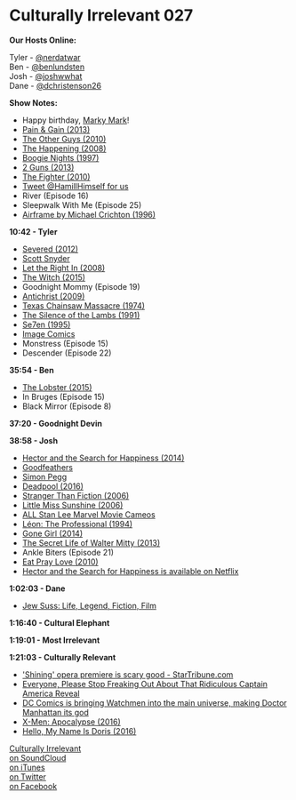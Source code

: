 # Culturally Irrelevant 027

**Our Hosts Online:**

Tyler - [@nerdatwar]  
Ben - [@benlundsten]  
Josh - [@joshwwhat]  
Dane - [@dchristenson26]  

**Show Notes:**    

 - Happy birthday, [Marky Mark](https://twitter.com/mark_wahlberg)!   
 - [Pain & Gain (2013)](http://www.imdb.com/title/tt1980209/)   
 - [The Other Guys (2010)](http://www.imdb.com/title/tt1386588/)   
 - [The Happening (2008)](http://www.imdb.com/title/tt0949731/)   
 - [Boogie Nights (1997)](http://www.imdb.com/title/tt0118749/)   
 - [2 Guns (2013)](http://www.imdb.com/title/tt1272878/)   
 - [The Fighter (2010)](http://www.imdb.com/title/tt0964517/)   
 - [Tweet @HamillHimself for us](http://twitter.com/home?status=@HamillHimself%20We're%20sad%20that%20you%20don't%20listen%20to%20@cirrelevantpod!%20%23starwars)   
 - River (Episode 16)   
 - Sleepwalk With Me (Episode 25)   
 - [Airframe by Michael Crichton (1996)](http://bit.ly/29XrML9)   

**10:42 - Tyler**  

 - [Severed (2012)](https://www.amazon.com/Severed-Scott-Snyder/dp/1607065290)   
 - [Scott Snyder](https://en.wikipedia.org/wiki/Scott_Snyder)   
 - [Let the Right In (2008)](http://www.imdb.com/title/tt1139797/)   
 - [The Witch (2015)](http://www.imdb.com/title/tt4263482/)   
 - Goodnight Mommy (Episode 19)   
 - [Antichrist (2009)](http://www.imdb.com/title/tt0870984/)   
 - [Texas Chainsaw Massacre (1974)](http://www.imdb.com/title/tt0072271/)   
 - [The Silence of the Lambs (1991)](http://www.imdb.com/title/tt0102926/)   
 - [Se7en (1995)](http://www.imdb.com/title/tt0114369/)   
 - [Image Comics](https://imagecomics.com/)   
 - Monstress (Episode 15)   
 - Descender (Episode 22)    

**35:54 - Ben**   

 - [The Lobster (2015)](http://www.imdb.com/title/tt3464902/)   
 - In Bruges (Episode 15)   
 - Black Mirror (Episode 8)   

**37:20 - Goodnight Devin**

**38:58 - Josh**   

 - [Hector and the Search for Happiness (2014)](http://www.imdb.com/title/tt1626146/)   
 - [Goodfeathers](https://www.youtube.com/watch?v=_EuCOhT0Bg8)   
 - [Simon Pegg](http://www.imdb.com/name/nm0670408/)   
 - [Deadpool (2016)](http://www.imdb.com/title/tt1431045/)   
 - [Stranger Than Fiction (2006)](http://www.imdb.com/title/tt0420223/)   
 - [Little Miss Sunshine (2006)](http://www.imdb.com/title/tt0449059/)   
 - [ALL Stan Lee Marvel Movie Cameos](https://www.youtube.com/watch?v=rJPU5au0zRM)   
 - [Léon: The Professional (1994)](http://www.imdb.com/title/tt0110413/)   
 - [Gone Girl (2014)](http://www.imdb.com/title/tt2267998/)   
 - [The Secret Life of Walter Mitty (2013)](http://www.imdb.com/title/tt0359950/)   
 - Ankle Biters (Episode 21)   
 - [Eat Pray Love (2010)](http://www.imdb.com/title/tt0879870/)   
 - [Hector and the Search for Happiness is available on Netflix](https://www.netflix.com/title/80014728)   

**1:02:03 - Dane**   

 - [Jew Suss: Life, Legend, Fiction, Film](https://www.amazon.com/Jew-Suss-Life-Legend-Fiction/dp/1847250173)   

**1:16:40 - Cultural Elephant**   

**1:19:01 - Most Irrelevant**   

**1:21:03 - Culturally Relevant**   

 - ['Shining' opera premiere is scary good - StarTribune.com](http://www.startribune.com/shining-opera-premiere-is-scary-good/378585276/)   
 - [Everyone, Please Stop Freaking Out About That Ridiculous Captain America Reveal](http://io9.gizmodo.com/everyone-please-stop-freaking-out-about-that-ridiculou-1778646082)   
 - [DC Comics is bringing Watchmen into the main universe, making Doctor Manhattan its god](http://www.geek.com/news/dc-comics-is-making-watchmen-canon-doctor-manhattan-the-god-of-the-universe-1656160/)   
 - [X-Men: Apocalypse (2016)](http://www.imdb.com/title/tt3385516/)   
 - [Hello, My Name Is Doris (2016)](http://www.imdb.com/title/tt3766394/)   


[Culturally Irrelevant](http://www.culturallyirrelevant.com/)  
[on SoundCloud](https://soundcloud.com/culturally-irrelevant)  
[on iTunes](https://itun.es/i6Lj4FQ)  
[on Twitter](https://twitter.com/cirrelevantpod)  
[on Facebook](https://www.facebook.com/culturallyirrelevant)  

[@nerdatwar]: http://twitter.com/nerdatwar  
[@benlundsten]: http://twitter.com/benlundsten  
[@joshwwhat]: http://twitter.com/joshwwhat  
[@dchristenson26]: https://twitter.com/dchristenson26  
